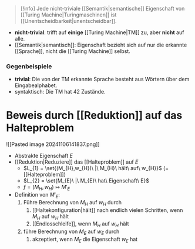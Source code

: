 > [!info] Jede nicht-triviale [[Semantik|semantische]] Eigenschaft von [[Turing Machine|Turingmaschinen]] ist [[Unentscheidbarkeit|unentscheidbar]].


- **nicht-trivial**: trifft auf **einige** [[Turing Machine|TM]] zu, aber **nicht** auf alle.
- [[Semantik|semantisch]]: Eigenschaft bezieht sich auf nur die erkannte [[Sprache]], nicht die [[Turing Machine]] selbst.

### Gegenbeispiele
- **trivial**: Die von der TM erkannte Sprache besteht aus Wörtern über dem Eingabealphabet.
- syntaktisch: Die TM hat 42 Zustände.

# Beweis durch [[Reduktion]] auf das Halteproblem

![[Pasted image 20241106141837.png]]


- Abstrakte Eigenschaft $E$
- [[Reduktion|Reduziere]] das [[Halteproblem]] auf $E$
	- $L_{1} = \set{(M_{H},w_{H})\ |\ M_{H}\ hält\ auf\ w_{H}}$ (= [[Halteproblem]])
	- $L_{2} = \set{M_{E}\ |\ M_{E}\ hat\ Eigenschaft\ E}$
	- $f = (M_{H}, w_{H}) \mapsto M'_{E}$
- Definition von $M'_{E}$:
	1. Führe Berechnung von $M_{H}$ auf $w_{H}$ durch
		1. [[Haltekonfiguration|hält]] nach endlich vielen Schritten, wenn $M_{H}$ auf $w_{H}$ hält
		2. [[Endlosschleife]], wenn $M_{H}$ auf $w_{H}$ hält
	2. führe Berechnung von $M_{E}$ auf $w_{E}$ durch
		1. akzeptiert, wenn $M_{E}$ die Eigenschaft $w_{E}$ hat
